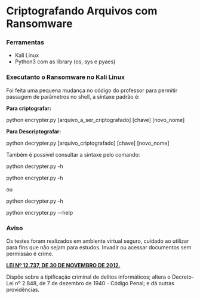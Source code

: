 # Criptografando Arquivos com Ransomware

### Ferramentas

- Kali Linux
- Python3 com as library (os, sys e pyaes)

### Executanto o Ransomware no Kali Linux

Foi feita uma pequena mudança no código do professor para permitir passagem de parâmetros no shell, a sintaxe padrão é:

**Para criptografar:** 

   python encrypter.py [arquivo_a_ser_criptografado] [chave] [novo_nome]

**Para Descriptografar:**

   python decrypter.py [arquivo_criptografado] [chave] [novo_nome]

Também é possivel consultar a sintaxe pelo comando:

python decrypter.py -h 

python encrypter.py -h 

ou

python decrypter.py -h

python encrypter.py --help 

### Aviso

Os testes foram realizados em ambiente virtual seguro, cuidado ao utilizar para fins que não sejam para estudos. Invadir ou acessar documentos sem permissão é crime.

**[LEI Nº 12.737, DE 30 DE NOVEMBRO DE 2012.](http://www.planalto.gov.br/ccivil_03/_Ato2011-2014/2012/Lei/L12737.htm)**

Dispõe sobre a tipificação criminal de delitos informáticos; altera o Decreto-Lei nº 2.848, de 7 de dezembro de 1940 - Código Penal; e dá outras providências.

